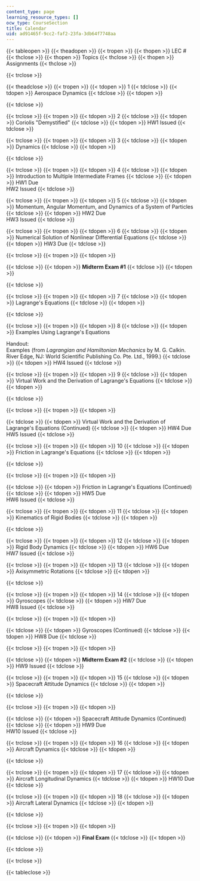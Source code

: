 ```yaml
---
content_type: page
learning_resource_types: []
ocw_type: CourseSection
title: Calendar
uid: ad91465f-9cc2-faf2-23fa-3db64f7748aa
---
```


{{< tableopen >}}
{{< theadopen >}}
{{< tropen >}}
{{< thopen >}}
LEC #
{{< thclose >}}
{{< thopen >}}
Topics
{{< thclose >}}
{{< thopen >}}
Assignments
{{< thclose >}}

{{< trclose >}}

{{< theadclose >}}
{{< tropen >}}
{{< tdopen >}}
1
{{< tdclose >}}
{{< tdopen >}}
Aerospace Dynamics
{{< tdclose >}}
{{< tdopen >}}

{{< tdclose >}}

{{< trclose >}}
{{< tropen >}}
{{< tdopen >}}
2
{{< tdclose >}}
{{< tdopen >}}
Coriolis "Demystified"
{{< tdclose >}}
{{< tdopen >}}
HW1 Issued
{{< tdclose >}}

{{< trclose >}}
{{< tropen >}}
{{< tdopen >}}
3
{{< tdclose >}}
{{< tdopen >}}
Dynamics
{{< tdclose >}}
{{< tdopen >}}

{{< tdclose >}}

{{< trclose >}}
{{< tropen >}}
{{< tdopen >}}
4
{{< tdclose >}}
{{< tdopen >}}
Introduction to Multiple Intermediate Frames
{{< tdclose >}}
{{< tdopen >}}
HW1 Due  
HW2 Issued
{{< tdclose >}}

{{< trclose >}}
{{< tropen >}}
{{< tdopen >}}
5
{{< tdclose >}}
{{< tdopen >}}
Momentum, Angular Momentum, and Dynamics of a System of Particles
{{< tdclose >}}
{{< tdopen >}}
HW2 Due  
HW3 Issued
{{< tdclose >}}

{{< trclose >}}
{{< tropen >}}
{{< tdopen >}}
6
{{< tdclose >}}
{{< tdopen >}}
Numerical Solution of Nonlinear Differential Equations
{{< tdclose >}}
{{< tdopen >}}
HW3 Due
{{< tdclose >}}

{{< trclose >}}
{{< tropen >}}
{{< tdopen >}}

{{< tdclose >}}
{{< tdopen >}}
**Midterm Exam #1**
{{< tdclose >}}
{{< tdopen >}}

{{< tdclose >}}

{{< trclose >}}
{{< tropen >}}
{{< tdopen >}}
7
{{< tdclose >}}
{{< tdopen >}}
Lagrange's Equations
{{< tdclose >}}
{{< tdopen >}}

{{< tdclose >}}

{{< trclose >}}
{{< tropen >}}
{{< tdopen >}}
8
{{< tdclose >}}
{{< tdopen >}}
Examples Using Lagrange's Equations  
  
Handout:  
Examples (from _Lagrangian and Hamiltonian Mechanics_ by M. G. Calkin. River Edge, NJ: World Scientific Publishing Co. Pte. Ltd., 1999.)
{{< tdclose >}}
{{< tdopen >}}
HW4 Issued
{{< tdclose >}}

{{< trclose >}}
{{< tropen >}}
{{< tdopen >}}
9
{{< tdclose >}}
{{< tdopen >}}
Virtual Work and the Derivation of Lagrange's Equations
{{< tdclose >}}
{{< tdopen >}}

{{< tdclose >}}

{{< trclose >}}
{{< tropen >}}
{{< tdopen >}}

{{< tdclose >}}
{{< tdopen >}}
Virtual Work and the Derivation of Lagrange's Equations (Continued)
{{< tdclose >}}
{{< tdopen >}}
HW4 Due  
HW5 Issued
{{< tdclose >}}

{{< trclose >}}
{{< tropen >}}
{{< tdopen >}}
10
{{< tdclose >}}
{{< tdopen >}}
Friction in Lagrange's Equations
{{< tdclose >}}
{{< tdopen >}}

{{< tdclose >}}

{{< trclose >}}
{{< tropen >}}
{{< tdopen >}}

{{< tdclose >}}
{{< tdopen >}}
Friction in Lagrange's Equations (Continued)
{{< tdclose >}}
{{< tdopen >}}
HW5 Due  
HW6 Issued
{{< tdclose >}}

{{< trclose >}}
{{< tropen >}}
{{< tdopen >}}
11
{{< tdclose >}}
{{< tdopen >}}
Kinematics of Rigid Bodies
{{< tdclose >}}
{{< tdopen >}}

{{< tdclose >}}

{{< trclose >}}
{{< tropen >}}
{{< tdopen >}}
12
{{< tdclose >}}
{{< tdopen >}}
Rigid Body Dynamics
{{< tdclose >}}
{{< tdopen >}}
HW6 Due  
HW7 Issued
{{< tdclose >}}

{{< trclose >}}
{{< tropen >}}
{{< tdopen >}}
13
{{< tdclose >}}
{{< tdopen >}}
Axisymmetric Rotations
{{< tdclose >}}
{{< tdopen >}}

{{< tdclose >}}

{{< trclose >}}
{{< tropen >}}
{{< tdopen >}}
14
{{< tdclose >}}
{{< tdopen >}}
Gyroscopes
{{< tdclose >}}
{{< tdopen >}}
HW7 Due  
HW8 Issued
{{< tdclose >}}

{{< trclose >}}
{{< tropen >}}
{{< tdopen >}}

{{< tdclose >}}
{{< tdopen >}}
Gyroscopes (Continued)
{{< tdclose >}}
{{< tdopen >}}
HW8 Due
{{< tdclose >}}

{{< trclose >}}
{{< tropen >}}
{{< tdopen >}}

{{< tdclose >}}
{{< tdopen >}}
**Midterm Exam #2**
{{< tdclose >}}
{{< tdopen >}}
HW9 Issued
{{< tdclose >}}

{{< trclose >}}
{{< tropen >}}
{{< tdopen >}}
15
{{< tdclose >}}
{{< tdopen >}}
Spacecraft Attitude Dynamics
{{< tdclose >}}
{{< tdopen >}}

{{< tdclose >}}

{{< trclose >}}
{{< tropen >}}
{{< tdopen >}}

{{< tdclose >}}
{{< tdopen >}}
Spacecraft Attitude Dynamics (Continued)
{{< tdclose >}}
{{< tdopen >}}
HW9 Due  
HW10 Issued
{{< tdclose >}}

{{< trclose >}}
{{< tropen >}}
{{< tdopen >}}
16
{{< tdclose >}}
{{< tdopen >}}
Aircraft Dynamics
{{< tdclose >}}
{{< tdopen >}}

{{< tdclose >}}

{{< trclose >}}
{{< tropen >}}
{{< tdopen >}}
17
{{< tdclose >}}
{{< tdopen >}}
Aircraft Longitudinal Dynamics
{{< tdclose >}}
{{< tdopen >}}
HW10 Due
{{< tdclose >}}

{{< trclose >}}
{{< tropen >}}
{{< tdopen >}}
18
{{< tdclose >}}
{{< tdopen >}}
Aircraft Lateral Dynamics
{{< tdclose >}}
{{< tdopen >}}

{{< tdclose >}}

{{< trclose >}}
{{< tropen >}}
{{< tdopen >}}

{{< tdclose >}}
{{< tdopen >}}
**Final Exam**
{{< tdclose >}}
{{< tdopen >}}

{{< tdclose >}}

{{< trclose >}}

{{< tableclose >}}